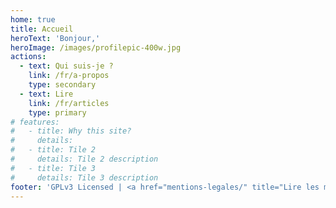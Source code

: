 ```yaml
---
home: true
title: Accueil
heroText: 'Bonjour,'
heroImage: /images/profilepic-400w.jpg
actions:
  - text: Qui suis-je ?
    link: /fr/a-propos
    type: secondary
  - text: Lire
    link: /fr/articles
    type: primary
# features:
#   - title: Why this site?
#     details:
#   - title: Tile 2
#     details: Tile 2 description
#   - title: Tile 3
#     details: Tile 3 description
footer: 'GPLv3 Licensed | <a href="mentions-legales/" title="Lire les mentions légales du site">Mentions légales</a>'
---
```

